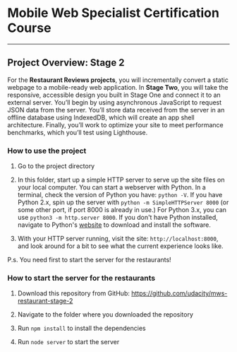 # Mobile Web Specialist Certification Course
---

## Project Overview: Stage 2

For the **Restaurant Reviews projects**, you will incrementally convert a static webpage to a mobile-ready web application. In **Stage Two**, you will take the responsive, accessible design you built in Stage One and connect it to an external server. You’ll begin by using asynchronous JavaScript to request JSON data from the server. You’ll store data received from the server in an offline database using IndexedDB, which will create an app shell architecture. Finally, you’ll work to optimize your site to meet performance benchmarks, which you’ll test using Lighthouse.

### How to use the project

1. Go to the project directory

2. In this folder, start up a simple HTTP server to serve up the site files on your local computer. You can start a webserver with Python. In a terminal, check the version of Python you have: `python -V`. If you have Python 2.x, spin up the server with `python -m SimpleHTTPServer 8000` (or some other port, if port 8000 is already in use.) For Python 3.x, you can use `python3 -m http.server 8000`. If you don't have Python installed, navigate to Python's [website](https://www.python.org/) to download and install the software.

3. With your HTTP server running, visit the site: `http://localhost:8000`, and look around for a bit to see what the current experience looks like.

P.s. You need first to start the server for the restaurants!

### How to start the server for the restaurants

1. Download this repository from GitHub: https://github.com/udacity/mws-restaurant-stage-2

2. Navigate to the folder where you downloaded the repository

3. Run `npm install` to install the dependencies

4. Run `node server` to start the server